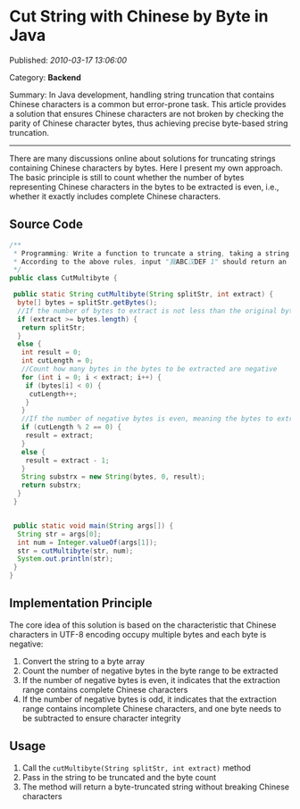 # Cut String with Chinese by Byte in Java

Published: *2010-03-17 13:06:00*

Category: __Backend__

Summary: In Java development, handling string truncation that contains Chinese characters is a common but error-prone task. This article provides a solution that ensures Chinese characters are not broken by checking the parity of Chinese character bytes, thus achieving precise byte-based string truncation.

---------

There are many discussions online about solutions for truncating strings containing Chinese characters by bytes. Here I present my own approach. The basic principle is still to count whether the number of bytes representing Chinese characters in the bytes to be extracted is even, i.e., whether it exactly includes complete Chinese characters.

## Source Code

```java
/**
 * Programming: Write a function to truncate a string, taking a string and byte count as input, and outputting the byte-truncated string. However, ensure that Chinese characters are not half-truncated. For example, "我ABC" with 4 bytes should be truncated to "我AB", and "我ABC汉DEF" with 6 bytes should output "我ABC" rather than "我ABC+half of 汉".
 * According to the above rules, input "我ABC汉DEF 1" should return an empty string, not "我".
 */
public class CutMultibyte {

 public static String cutMultibyte(String splitStr, int extract) {
  byte[] bytes = splitStr.getBytes();
  //If the number of bytes to extract is not less than the original bytes, return the original string directly. Note that the byte count must use bytes.length, using the string's length() method returns the character count!
  if (extract >= bytes.length) {
   return splitStr;
  }
  else {
   int result = 0;
   int cutLength = 0;
   //Count how many bytes in the bytes to be extracted are negative
   for (int i = 0; i < extract; i++) {
    if (bytes[i] < 0) {
     cutLength++;
    }
   }
   //If the number of negative bytes is even, meaning the bytes to extract contain exactly complete Chinese characters, the extraction byte count remains unchanged; otherwise, if the number of negative bytes is odd, it means incomplete Chinese characters are encountered, and the extraction byte count is reduced by 1.
   if (cutLength % 2 == 0) {
    result = extract;
   }
   else {
    result = extract - 1;
   }
   String substrx = new String(bytes, 0, result);
   return substrx;
  }
 }


 public static void main(String args[]) {
  String str = args[0];
  int num = Integer.valueOf(args[1]);
  str = cutMultibyte(str, num);
  System.out.println(str);
 }
}
```

## Implementation Principle

The core idea of this solution is based on the characteristic that Chinese characters in UTF-8 encoding occupy multiple bytes and each byte is negative:

1. Convert the string to a byte array
2. Count the number of negative bytes in the byte range to be extracted
3. If the number of negative bytes is even, it indicates that the extraction range contains complete Chinese characters
4. If the number of negative bytes is odd, it indicates that the extraction range contains incomplete Chinese characters, and one byte needs to be subtracted to ensure character integrity

## Usage

1. Call the `cutMultibyte(String splitStr, int extract)` method
2. Pass in the string to be truncated and the byte count
3. The method will return a byte-truncated string without breaking Chinese characters
